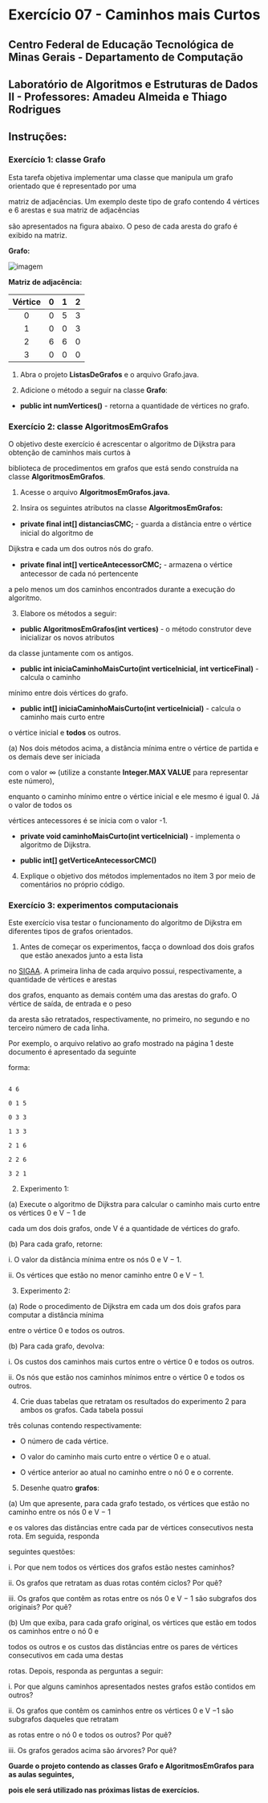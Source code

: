 
# Exercício 07 - Caminhos mais Curtos

## Centro Federal de Educação Tecnológica de Minas Gerais - Departamento de Computação

## Laboratório de Algoritmos e Estruturas de Dados II - Professores: Amadeu Almeida e Thiago Rodrigues


## Instruções:

### Exercício 1: classe Grafo

Esta tarefa objetiva implementar uma classe que manipula um grafo orientado que é representado por uma

matriz de adjacências. Um exemplo deste tipo de grafo contendo 4 vértices e 6 arestas e sua matriz de adjacências

são apresentados na ﬁgura abaixo. O peso de cada aresta do grafo é exibido na matriz.

**Grafo:**

![imagem](Imagens/Imagem%2001.png)

**Matriz de adjacência:**

| Vértice | 0 | 1 | 2 |
|:---------:|---|---|---|
|0| 0 | 5 | 3 |
|1| 0 | 0 | 3 |
|2| 6 | 6 | 0 |
|3| 0 | 0 | 0 |


1. Abra o projeto **ListasDeGrafos** e o arquivo Grafo.java.

2. Adicione o método a seguir na classe **Grafo**:

* **public int numVertices()** - retorna a quantidade de vértices no grafo.

### Exercício 2: classe AlgoritmosEmGrafos

O objetivo deste exercício é acrescentar o algoritmo de Dijkstra para obtenção de caminhos mais curtos à

biblioteca de procedimentos em grafos que está sendo construída na classe **AlgoritmosEmGrafos**.

1. Acesse o arquivo **AlgoritmosEmGrafos.java.**

2. Insira os seguintes atributos na classe **AlgoritmosEmGrafos:**

* **private ﬁnal int[] distanciasCMC;** - guarda a distância entre o vértice inicial do algoritmo de

Dijkstra e cada um dos outros nós do grafo.

* **private ﬁnal int[] verticeAntecessorCMC;** - armazena o vértice antecessor de cada nó pertencente

a pelo menos um dos caminhos encontrados durante a execução do algoritmo.

3. Elabore os métodos a seguir:

* **public AlgoritmosEmGrafos(int vertices)** - o método construtor deve inicializar os novos atributos

da classe juntamente com os antigos.

* **public int iniciaCaminhoMaisCurto(int verticeInicial, int verticeFinal)** - calcula o caminho

mínimo entre dois vértices do grafo.

* **public int[] iniciaCaminhoMaisCurto(int verticeInicial)** - calcula o caminho mais curto entre

o vértice inicial e **todos** os outros.

(a) Nos dois métodos acima, a distância mínima entre o vértice de partida e os demais deve ser iniciada

com o valor ∞ (utilize a constante **Integer.MAX VALUE** para representar este número),

enquanto o caminho mínimo entre o vértice inicial e ele mesmo é igual 0. Já o valor de todos os

vértices antecessores é se inicia com o valor -1.

* **private void caminhoMaisCurto(int verticeInicial)** - implementa o algoritmo de Dijkstra.

* **public int[] getVerticeAntecessorCMC()**

4. Explique o objetivo dos métodos implementados no item 3 por meio de comentários no próprio código.

### Exercício 3: experimentos computacionais

Este exercício visa testar o funcionamento do algoritmo de Dijkstra em diferentes tipos de grafos orientados.

1. Antes de começar os experimentos, facça o download dos dois grafos que estão anexados junto a esta lista

no [SIGAA](https://sig.cefetmg.br/sigaa/). A primeira linha de cada arquivo possui, respectivamente, a quantidade de vértices e arestas

dos grafos, enquanto as demais contém uma das arestas do grafo. O vértice de saída, de entrada e o peso

da aresta são retratados, respectivamente, no primeiro, no segundo e no terceiro número de cada linha.

Por exemplo, o arquivo relativo ao grafo mostrado na página 1 deste documento é apresentado da seguinte

forma:
```

4 6

0 1 5

0 3 3

1 3 3

2 1 6

2 2 6

3 2 1
```

2. Experimento 1:

(a) Execute o algoritmo de Dijkstra para calcular o caminho mais curto entre os vértices 0 e V − 1 de

cada um dos dois grafos, onde V é a quantidade de vértices do grafo.

(b) Para cada grafo, retorne:

i. O valor da distância mínima entre os nós 0 e V − 1.

ii. Os vértices que estão no menor caminho entre 0 e V − 1.

3. Experimento 2:

(a) Rode o procedimento de Dijkstra em cada um dos dois grafos para computar a distância mínima

entre o vértice 0 e todos os outros.

(b) Para cada grafo, devolva:

i. Os custos dos caminhos mais curtos entre o vértice 0 e todos os outros.

ii. Os nós que estão nos caminhos mínimos entre o vértice 0 e todos os outros.

4. Crie duas tabelas que retratam os resultados do experimento 2 para ambos os grafos. Cada tabela possui

três colunas contendo respectivamente:

* O número de cada vértice.

* O valor do caminho mais curto entre o vértice 0 e o atual.

* O vértice anterior ao atual no caminho entre o nó 0 e o corrente.

5. Desenhe quatro **grafos**:

(a) Um que apresente, para cada grafo testado, os vértices que estão no caminho entre os nós 0 e V − 1

e os valores das distâncias entre cada par de vértices consecutivos nesta rota. Em seguida, responda

seguintes questões:

i. Por que nem todos os vértices dos grafos estão nestes caminhos?

ii. Os grafos que retratam as duas rotas contém ciclos? Por quê?

iii. Os grafos que contêm as rotas entre os nós 0 e V − 1 são subgrafos dos originais? Por quê?

(b) Um que exiba, para cada grafo original, os vértices que estão em todos os caminhos entre o nó 0 e

todos os outros e os custos das distâncias entre os pares de vértices consecutivos em cada uma destas

rotas. Depois, responda as perguntas a seguir:

i. Por que alguns caminhos apresentados nestes grafos estão contidos em outros?

ii. Os grafos que contêm os caminhos entre os vértices 0 e V −1 são subgrafos daqueles que retratam

as rotas entre o nó 0 e todos os outros? Por quê?

iii. Os grafos gerados acima são árvores? Por quê?

**Guarde o projeto contendo as classes Grafo e AlgoritmosEmGrafos para as aulas seguintes,**

**pois ele será utilizado nas próximas listas de exercícios.**
